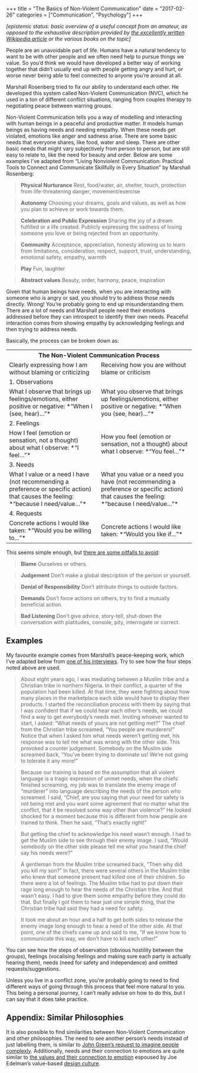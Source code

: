 +++
title = "The Basics of Non-Violent Communication"
date = "2017-02-26"
categories = ["Communication", "Psychology"]
+++



*\[epistemic status: basic overview of a useful concept from an amateur, as opposed to the exhaustive description provided by* [*the excellently written Wikipedia article*](https://en.wikipedia.org/wiki/Nonviolent_Communication?oldformat=true) *or the various books on the topic\]*



People are an unavoidable part of life. Humans have a natural tendency to want to be with other people and we often need help to pursue things we value. So you’d think we would have developed a better way of working together that didn’t usually end up with people getting angry and hurt, or worse never being able to feel connected to anyone you’re around at all.



Marshall Rosenberg tried to fix our ability to understand each other. He developed this system called Non-Violent Communication (NVC), which he used in a ton of different conflict situations, ranging from couples therapy to negotiating peace between warring groups.



Non-Violent Communication tells you a way of modelling and interacting with human beings in a peaceful and productive matter. It models human beings as having needs and needing empathy. When these needs get violated, emotions like anger and sadness arise. There are some basic needs that everyone shares, like food, water and sleep. There are other basic needs that might vary subjectively from person to person, but are still easy to relate to, like the need for beauty and order. Below are some examples I’ve adapted from “Living Nonviolent Communication: Practical Tools to Connect and Communicate Skillfully in Every Situation” by Marshall Rosenberg:



> **Physical Nurturance** Rest, food/water, air, shelter, touch, protection from life-threatening danger, movement/exercise



> **Autonomy** Choosing your dreams, goals and values, as well as how you plan to achieve or work towards them.



> **Celebration and Public Expression** Sharing the joy of a dream fulfilled or a life created. Publicly expressing the sadness of losing someone you love or being rejected from an opportunity.



> **Community** Acceptance, appreciation, honesty allowing us to learn from limitations, consideration, respect, support, trust, understanding, emotional safety, empathy, warmth



> **Play** Fun, laughter



> **Abstract values** Beauty, order, harmony, peace, inspiration



Given that human beings have needs, when you are interacting with someone who is angry or sad, you should try to address those needs directly. Wrong! You’re probably going to end up misunderstanding them. There are a lot of needs and Marshall people need their emotions addressed before they can introspect to identify their own needs. Peaceful interaction comes from showing empathy by acknowledging feelings and then trying to address needs.



Basically, the process can be broken down as:


<table>
  <tr>
    <th colspan="2">The Non-Violent Communication Process</th>
  </tr>
  <tr>
    <td>Clearly expressing how I am without blaming or criticizing</td>
    <td>Receiving how you are without blame or criticism</td>
  </tr>
  <tr>
    <td colspan="2">1. Observations</td>
  </tr>
  <tr>
    <td>What I observe that brings up feelings/emotions, either positive or negative: *“When I (see, hear)…”*</td>
    <td>What you observe that brings up feelings/emotions, either positive or negative: *“When you (see, hear)…”*</td>
  </tr>
  <tr>
    <td colspan="2">2. Feelings</td>
  </tr>
  <tr>
    <td>How I feel (emotion or sensation, not a thought) about what I observe: *“I feel…”*</td>
    <td>How you feel (emotion or sensation, not a thought) about what I observe: *“You feel…”*</td>
  </tr>
  <tr>
    <td colspan="2">3. Needs</td>
  </tr>
  <tr>
    <td>What I value or a need I have (not recommending a preference or specific action) that causes the feeling: *“because I need/value…”*</td>
    <td>What you value or a need you have (not recommending a preference or specific action) that causes the feeling: *“because I need/value…”*</td>
  </tr>
  <tr>
    <td colspan="2">4. Requests</td>
  </tr>
  <tr>
    <td>Concrete actions I would like taken: *“Would you be willing to...”*</td>
    <td>Concrete actions I would like taken: *“Would you like if...”*</td>
  </tr>
</table>


This seems simple enough, but [there are some pitfalls to avoid](http://rest-is-rust.tumblr.com/post/152198686610/notes-from-nonviolent-communication):



> **Blame** Ourselves or others.



> **Judgement** Don’t make a global description of the person or yourself.



> **Denial of Responsibility** Don’t attribute things to outside factors.



> **Demands** Don’t force actions on others, try to find a mutually beneficial action.



> **Bad Listening** Don’t give advice, story-tell, shut-down the conversation with platitudes, console, pity, interrogate or correct.



## Examples



My favourite example comes from Marshall’s peace-keeping work, which I’ve adapted below from [one of his interviews](http://www.inquiringmind.com/Articles/Peacemaker.html). Try to see how the four steps noted above are used.



> About eight years ago, I was mediating between a Muslim tribe and a Christian tribe in northern Nigeria. In their conflict, a quarter of the population had been killed. At that time, they were fighting about how many places in the marketplace each side would have to display their products. I started the reconciliation process with them by saying that I was confident that if we could hear each other’s needs, we could find a way to get everybody’s needs met. Inviting whoever wanted to start, I asked: “What needs of yours are not getting met?” The chief from the Christian tribe screamed, “You people are murderers!” Notice that when I asked him what needs weren’t getting met, his response was to tell me what was wrong with the other side. This provoked a counter judgement. Somebody on the Muslim side screamed back, “You’ve been trying to dominate us! We’re not going to tolerate it any more!”



> Because our training is based on the assumption that all violent language is a tragic expression of unmet needs, when the chiefs finished screaming, my job was to translate the enemy image of “murderer” into language describing the needs of the person who screamed. I said, “Chief, are you saying that your need for safety is not being met and you want some agreement that no matter what the conflict, that it be resolved some way other than violence?” He looked shocked for a moment because this is different from how people are trained to think. Then he said, “That’s exactly right!”



> But getting the chief to acknowledge his need wasn’t enough. I had to get the Muslim side to see through their enemy image. I said, “Would somebody on the other side please tell me what you heard the chief say his needs were?”



> A gentleman from the Muslim tribe screamed back, “Then why did you kill my son?” In fact, there were several others in the Muslim tribe who knew that someone present had killed one of their children. So there were a lot of feelings. The Muslim tribe had to put down their rage long enough to hear the needs of the Christian tribe. And that wasn’t easy. I had to give them some empathy before they could do that. But finally I got them to hear just one simple thing, that the Christian tribe had said they had a need for safety.



> It took me about an hour and a half to get both sides to release the enemy image long enough to hear a need of the other side. At that point, one of the chiefs came up and said to me, “If we know how to communicate this way, we don’t have to kill each other!”



You can see how the steps of observation (obvious hostility between the groups), feelings (vocalising feelings and making sure each party is actually hearing them), needs (need for safety and independence) and omitted requests/suggestions.



Unless you live in a conflict zone, you’re probably going to need to find different ways of going through this process that feel more natural to you. This being a personal journey, I can’t really advise on how to do this, but I can say that it does take practice.

## Appendix: Similar Philosophies



It is also possible to find similarities between Non-Violent Communication and other philosophies. The need to see another person’s needs instead of just labelling them, is similar to [John Green’s request to imagine people complexly](https://web.archive.org/web/20160707223916/http://johngreenbooks.com:80/a-speech-i-wrote-for-the-alan-conference/). Additionally, needs and their connection to emotions are quite similar to [the values and their connection to emotion](https://medium.com/@edelwax/what-are-feelings-d54a741ea134#.qgjifho4g) espoused by Joe Edelman’s value-based [design culture](https://medium.com/@edelwax/nothing-to-be-done-bfe2ce71a3a2#.8xfp0sfs9).

